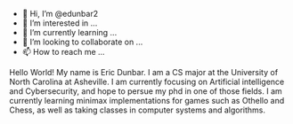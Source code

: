 - 👋 Hi, I’m @edunbar2
- 👀 I’m interested in ...
- 🌱 I’m currently learning ...
- 💞️ I’m looking to collaborate on ...
- 📫 How to reach me ...

Hello World! My name is Eric Dunbar.
I am a CS major at the University of North Carolina at Asheville.
I am currently focusing on Artificial intelligence and Cybersecurity, and hope to persue my phd in one of those fields.
I am currently learning minimax implementations for games such as Othello and Chess, as well as taking classes in computer systems and algorithms.
